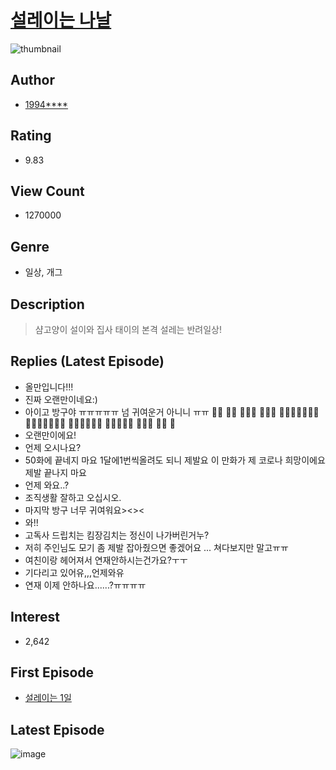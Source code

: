 # [설레이는 나날](https://comic.naver.com/bestChallenge/list?titleId=714086)
![thumbnail](https://image-comic.pstatic.net/user_contents_data/challenge_comic/2018/10/01/315118/thumbnail_202x1649e137f8e_da5f_4453_a61b_d4c6927f0ffd_00003626.JPEG)

## Author
- [1994****](https://comic.naver.com/artistTitle?id=315118)

## Rating
- 9.83

## View Count
- 1270000

## Genre
- 일상, 개그

## Description
> 샴고양이 설이와 집사 태이의 본격 설레는 반려일상!

## Replies (Latest Episode)
- 올만입니다!!!
- 진짜 오랜만이네요:)
- 아이고 방구야 ㅠㅠㅠㅠㅠ 넘 귀여운거 아니니 ㅠㅠ 🌸🌸 🌸🌸 🌸🌸🌸 🌸🌸🌸 🌸🌸💖🌸💖🌸🌸 🌸💖🌸💖🌸💖🌸 🌸💖🌸🌸💖🌸 🌸💖🌸💖🌸 🌸💖🌸 🌸🌸 🌸
- 오랜만이에요!
- 언제 오시나요?
- 50화에 끝네지 마요 1달에1번씩올려도 되니 제발요 이 만화가 제 코로나 희망이에요 제발 끝나지 마요
- 언제 와요..?
- 조직생활 잘하고 오십시오.
- 마지막 방구 너무 귀여워요><><
- 와!!
- 고독사 드립치는 킴장김치는 정신이 나가버린거누?
- 저히 주인님도 모기 좀 제발 잡아줬으면 좋겠어요 ... 쳐다보지만 말고ㅠㅠ
- 여친이랑 헤어져서 연재안하시는건가요?ㅜㅜ
- 기다리고 있어유,,,언제와유
- 연재 이제 안하나요......?ㅠㅠㅠㅠ

## Interest
- 2,642

## First Episode
- [설레이는 1일](https://comic.naver.com/bestChallenge/detail?titleId=714086&no=1)

## Latest Episode
![image](https://image-comic.pstatic.net/user_contents_data/challenge_comic/2020/11/15/315118/upload_7090131897101333094.jpeg)
